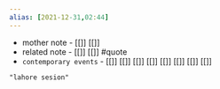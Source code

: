 ```yaml
---
alias: [2021-12-31,02:44]
---
```

- mother note - [[]] [[]]
- related note - [[]] [[]] #quote 
- `contemporary events` - [[]] [[]] [[]] [[]] [[]] [[]] [[]] [[]]


```query
"lahore sesion"
```